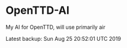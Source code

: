# OpenTTD-AI
My AI for OpenTTD, will use primarily air

Latest backup: Sun Aug 25 20:52:01 UTC 2019
